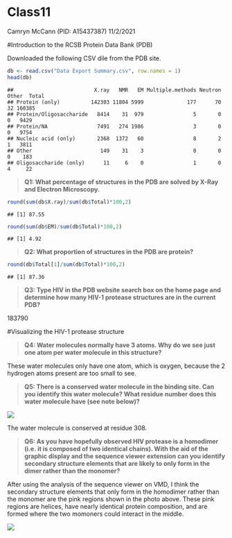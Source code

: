 Class11
================
Camryn McCann (PID: A15437387)
11/2/2021

#Introduction to the RCSB Protein Data Bank (PDB)

Downloaded the following CSV dile from the PDB site.

``` r
db <- read.csv("Data Export Summary.csv", row.names = 1)
head(db)
```

    ##                          X.ray   NMR   EM Multiple.methods Neutron Other  Total
    ## Protein (only)          142303 11804 5999              177      70    32 160385
    ## Protein/Oligosaccharide   8414    31  979                5       0     0   9429
    ## Protein/NA                7491   274 1986                3       0     0   9754
    ## Nucleic acid (only)       2368  1372   60                8       2     1   3811
    ## Other                      149    31    3                0       0     0    183
    ## Oligosaccharide (only)      11     6    0                1       0     4     22

> **Q1: What percentage of structures in the PDB are solved by X-Ray and
> Electron Microscopy.**

``` r
round(sum(db$X.ray)/sum(db$Total)*100,2)
```

    ## [1] 87.55

``` r
round(sum(db$EM)/sum(db$Total)*100,2)
```

    ## [1] 4.92

> **Q2: What proportion of structures in the PDB are protein?**

``` r
round(db$Total[1]/sum(db$Total)*100,2)
```

    ## [1] 87.36

> **Q3: Type HIV in the PDB website search box on the home page and
> determine how many HIV-1 protease structures are in the current PDB?**

183790

#Visualizing the HIV-1 protease structure

> **Q4: Water molecules normally have 3 atoms. Why do we see just one
> atom per water molecule in this structure?**

These water molecules only have one atom, which is oxygen, because the 2
hydrogen atoms present are too small to see.

> **Q5: There is a conserved water molecule in the binding site. Can you
> identify this water molecule? What residue number does this water
> molecule have (see note below)?**

![](MYPIC1.png)

The water molecule is conserved at residue 308.

> **Q6: As you have hopefully observed HIV protease is a homodimer
> (i.e. it is composed of two identical chains). With the aid of the
> graphic display and the sequence viewer extension can you identify
> secondary structure elements that are likely to only form in the dimer
> rather than the monomer?**

After using the analysis of the sequence viewer on VMD, I think the
secondary structure elements that only form in the homodimer rather than
the monomer are the pink regions shown in the photo above. These pink
regions are helices, have nearly identical protein composition, and are
formed where the two momoners could interact in the middle.

![](Screen%20Shot%202021-11-07%20at%208.02.00%20PM.png)
